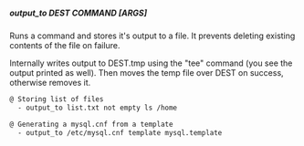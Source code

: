 ##### output_to DEST COMMAND [ARGS]

Runs a command and stores it's output to a file. It prevents deleting existing contents of the file on failure.

Internally writes output to DEST.tmp using the "tee" command (you see the output printed as well). Then moves the temp file over DEST on success, otherwise removes it.

```bash
@ Storing list of files
  - output_to list.txt not empty ls /home

@ Generating a mysql.cnf from a template
  - output_to /etc/mysql.cnf template mysql.template
```
